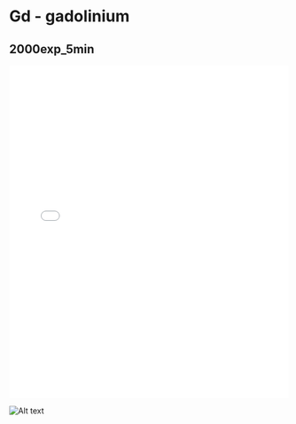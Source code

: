 # Gd - gadolinium

## 2000exp_5min

<iframe src="../../html/Gd_2000exp_5min.html" width="100%" height="600px" frameborder="0"></iframe>

![Alt text](Gd_2000exp_5min.png)

